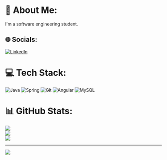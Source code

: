 # 💫 About Me:
I'm a software engineering student.


## 🌐 Socials:
[![LinkedIn](https://img.shields.io/badge/LinkedIn-%230077B5.svg?logo=linkedin&logoColor=white)](https://linkedin.com/in/UrosMirkovic) 

# 💻 Tech Stack:
![Java](https://img.shields.io/badge/java-%23ED8B00.svg?style=for-the-badge&logo=openjdk&logoColor=white) ![Spring](https://img.shields.io/badge/spring-%236DB33F.svg?style=for-the-badge&logo=spring&logoColor=white) ![Git](https://img.shields.io/badge/git-%23F05033.svg?style=for-the-badge&logo=git&logoColor=white) ![Angular](https://img.shields.io/badge/angular-%23DD0031.svg?style=for-the-badge&logo=angular&logoColor=white) ![MySQL](https://img.shields.io/badge/mysql-4479A1.svg?style=for-the-badge&logo=mysql&logoColor=white)
# 📊 GitHub Stats:
![](https://github-readme-stats.vercel.app/api?username=UrosMet&theme=dark&hide_border=false&include_all_commits=true&count_private=true)<br/>
![](https://github-readme-streak-stats.herokuapp.com/?user=UrosMet&theme=dark&hide_border=false)<br/>
![](https://github-readme-stats.vercel.app/api/top-langs/?username=UrosMet&theme=dark&hide_border=false&include_all_commits=true&count_private=true&layout=compact)

---
[![](https://visitcount.itsvg.in/api?id=UrosMet&icon=8&color=0)](https://visitcount.itsvg.in)

<!-- Proudly created with GPRM ( https://gprm.itsvg.in ) -->
